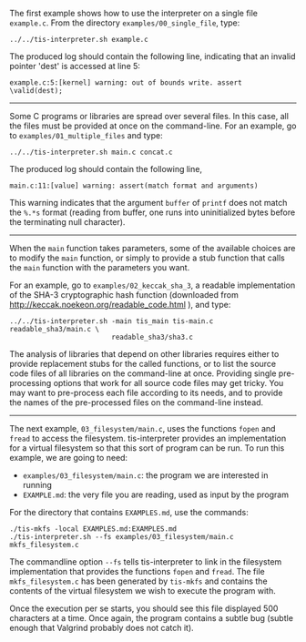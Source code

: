 The first example shows how to use the interpreter on a single file `example.c`.
From the directory `examples/00_single_file`, type:

```
../../tis-interpreter.sh example.c
```

The produced log should contain the following line, indicating that
an invalid pointer 'dest' is accessed at line 5:

```
example.c:5:[kernel] warning: out of bounds write. assert \valid(dest);
```
-----

Some C programs or libraries are spread over several files. In this case,
all the files must be provided at once on the command-line. For an example,
go to `examples/01_multiple_files` and type:

```
../../tis-interpreter.sh main.c concat.c
```

The produced log should contain the following line,

```
main.c:11:[value] warning: assert(match format and arguments)
```

This warning indicates that
the argument `buffer` of `printf` does not match the `%.*s` format (reading from
buffer, one runs into uninitialized bytes before the terminating null character).

-----

When the `main` function takes parameters, some of the available choices are
to modify the `main` function, or simply to provide a stub function that calls
the `main` function with the parameters you want.

For an example, go to `examples/02_keccak_sha_3`, a readable implementation
of the SHA-3 cryptographic hash function
(downloaded from http://keccak.noekeon.org/readable_code.html ), and type:

```
../../tis-interpreter.sh -main tis_main tis-main.c readable_sha3/main.c \
                         readable_sha3/sha3.c
```

The analysis of libraries that depend on other libraries requires either to
provide replacement stubs for the called functions, or to list the source
code files of all libraries on the command-line at once. Providing single
pre-processing options that work for all source code files may get tricky.
You may want to pre-process each file according to its needs, and to provide
the names of the pre-processed files on the command-line instead.

-----

The next example, `03_filesystem/main.c`, uses the functions `fopen` and
`fread` to access the filesystem. tis-interpreter provides an
implementation for a virtual filesystem so that this sort of program can
be run. To run this example, we are going to need:

- `examples/03_filesystem/main.c`: the program we are interested in running
- `EXAMPLE.md`: the very file you are reading, used as input by the program

For the directory that contains `EXAMPLES.md`, use the commands:

```
./tis-mkfs -local EXAMPLES.md:EXAMPLES.md
./tis-interpreter.sh --fs examples/03_filesystem/main.c mkfs_filesystem.c
```

The commandline option `--fs` tells tis-interpreter to link in the
filesystem implementation that provides the functions `fopen` and
`fread`. The file `mkfs_filesystem.c` has been generated by `tis-mkfs`
and contains the contents of the virtual filesystem we wish to execute
the program with.

Once the execution per se starts, you should see this file displayed
500 characters at a time. Once again, the program contains a subtle bug
(subtle enough that Valgrind probably does not catch it).
